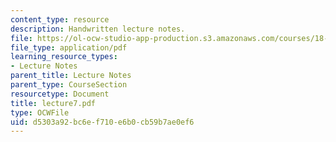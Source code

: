 ```yaml
---
content_type: resource
description: Handwritten lecture notes.
file: https://ol-ocw-studio-app-production.s3.amazonaws.com/courses/18-704-seminar-in-algebra-and-number-theory-rational-points-on-elliptic-curves-fall-2004/d5303a92bc6ef710e6b0cb59b7ae0ef6_lecture7.pdf
file_type: application/pdf
learning_resource_types:
- Lecture Notes
parent_title: Lecture Notes
parent_type: CourseSection
resourcetype: Document
title: lecture7.pdf
type: OCWFile
uid: d5303a92-bc6e-f710-e6b0-cb59b7ae0ef6
---
```

